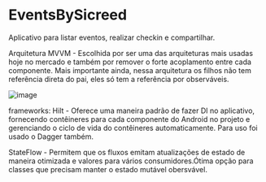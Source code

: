 # EventsBySicreed

Aplicativo para listar eventos, realizar checkin e compartilhar.

Arquitetura MVVM - Escolhida por ser uma das arquiteturas mais usadas hoje no mercado e também por remover o forte acoplamento entre cada componente. Mais importante ainda, 
nessa arquitetura os filhos não tem referência direta do pai, eles só tem a referência por observáveis.

![image](https://user-images.githubusercontent.com/2738131/149030441-60b2fa1f-c1a3-4f54-8275-8bba8a03a7d9.png)


frameworks:
Hilt - Oferece uma maneira padrão de fazer DI no aplicativo, fornecendo contêineres para cada componente do Android no projeto e gerenciando o ciclo de vida do contêineres
automaticamente. Para uso foi usado o Dagger também.

StateFlow - Permitem que os fluxos emitam atualizações de estado de maneira otimizada e valores para vários consumidores.Ótima opção para classes que precisam manter o estado mutável obersvável.
